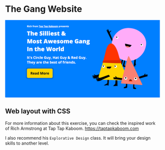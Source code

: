 # The Gang Website

<img src="img/the-gang-hero.png">


## Web layout with CSS

For more information about this exercise, you can check the inspired work of Rich Armstrong at Tap Tap Kaboom. https://taptapkaboom.com

I also recommend his `Explorative Design` class. It will bring your design skills to another level.
